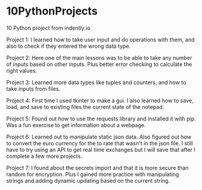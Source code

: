 # 10PythonProjects

10 Python project from indently.io

Project 1:
I learned how to take user input and do operations with them, and also to check if they entered the wrong data type.

Project 2:
Here one of the main lessons was to be able to take any number of inputs based on other inputs. Plus better error checking to calculate the right values.

Project 3:
Learned more data types like tuples and counters, and how to take inputs from files.

Project 4:
First time I used tkinter to make a gui. I also learned how to save, load, and save to existing files the current state of the notepad.

Project 5:
Found out how to use the requests library and installed it with pip. Was a fun exercise to get information about a webpage.

Project 6:
Learned out to manipulate static json data. Also figured out how to convert the euro currency for the to rate that wasn't in the json file. I still have to try using an API to get real time exchanges but I will save that after I complete a few more projects.

Project 7:
I found about the secrets import and that it is more secure than random for encryption. Plus I gained more practice with manipulating strings and adding dynamic updating based on the current string.
